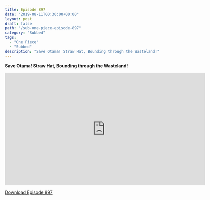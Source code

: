 ```yaml
---
title: Episode 897
date: "2019-08-11T00:30:00+00:00"
layout: post
draft: false
path: "/sub-one-piece-episode-897"
category: "Subbed"
tags:
  - "One Piece"
  - "Subbed"
description: "Save Otama! Straw Hat, Bounding through the Wasteland!"
---
```


**Save Otama! Straw Hat, Bounding through the Wasteland!**

<iframe width="640" height="360" src="https://www.rapidvideo.com/e/G5ZQA9V3C8" frameborder="0" marginwidth=0 marginheight=0 scrolling=no allowfullscreen></iframe>

<a href="http://ouo.io/qs/eCodkFEQ?s=https://rapidvid.to/d/https://www.rapidvideo.com/e/G5ZQA9V3C8">Download Episode 897</a>
